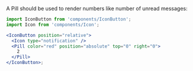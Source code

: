 A Pill should be used to render numbers like number of unread messages:

```jsx harmony
import IconButton from 'components/IconButton';
import Icon from 'components/Icon';

<IconButton position="relative">
  <Icon type="notification" />
  <Pill color="red" position="absolute" top="0" right="0">
    2
  </Pill>
</IconButton>;
```
